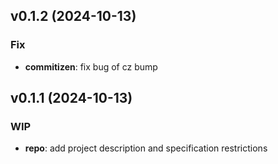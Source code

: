 ## v0.1.2 (2024-10-13)

### Fix

- **commitizen**: fix bug of cz bump

## v0.1.1 (2024-10-13)

### WIP

- **repo**: add project description and specification restrictions
